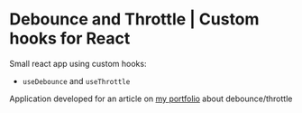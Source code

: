 # Debounce and Throttle | Custom hooks for React

Small react app using custom hooks:

- `useDebounce` and `useThrottle`

Application developed for an article on [my portfolio](https://www.greeg.fr) about debounce/throttle
